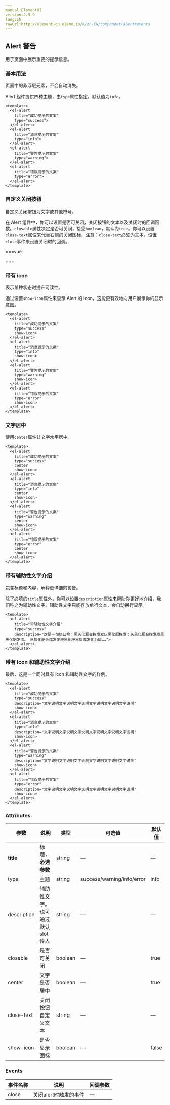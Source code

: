 ```yaml
---
manual:ElementUI
version:2.3.9
lang:zh
rawUrl:http://element-cn.eleme.io/#/zh-CN/component/alert#events
---
```



## Alert 警告<a name="alert-jing-gao"></a>


用于页面中展示重要的提示信息。


### 基本用法<a name="ji-ben-yong-fa"></a>


页面中的非浮层元素，不会自动消失。



Alert 组件提供四种主题，由`type`属性指定，默认值为`info`。



```
<template>
  <el-alert
    title="成功提示的文案"
    type="success">
  </el-alert>
  <el-alert
    title="消息提示的文案"
    type="info">
  </el-alert>
  <el-alert
    title="警告提示的文案"
    type="warning">
  </el-alert>
  <el-alert
    title="错误提示的文案"
    type="error">
  </el-alert>
</template>

```




### 自定义关闭按钮<a name="zi-ding-yi-guan-bi-an-niu"></a>


自定义关闭按钮为文字或其他符号。



在 Alert 组件中，你可以设置是否可关闭，关闭按钮的文本以及关闭时的回调函数。`closable`属性决定是否可关闭，接受`boolean`，默认为`true`。你可以设置`close-text`属性来代替右侧的关闭图标，注意：`close-text`必须为文本。设置`close`事件来设置关闭时的回调。




===vue
<template><div>


</div></template>


<script>
module.exports =  {
    methods: {
      hello() {
        alert('Hello World!');
      }
    }
  }
</script>


===






### 带有 icon<a name="dai-you-icon"></a>


表示某种状态时提升可读性。



通过设置`show-icon`属性来显示 Alert 的 icon，这能更有效地向用户展示你的显示意图。



```
<template>
  <el-alert
    title="成功提示的文案"
    type="success"
    show-icon>
  </el-alert>
  <el-alert
    title="消息提示的文案"
    type="info"
    show-icon>
  </el-alert>
  <el-alert
    title="警告提示的文案"
    type="warning"
    show-icon>
  </el-alert>
  <el-alert
    title="错误提示的文案"
    type="error"
    show-icon>
  </el-alert>
</template>

```




### 文字居中<a name="wen-zi-ju-zhong"></a>


使用`center`属性让文字水平居中。


```
<template>
  <el-alert
    title="成功提示的文案"
    type="success"
    center
    show-icon>
  </el-alert>
  <el-alert
    title="消息提示的文案"
    type="info"
    center
    show-icon>
  </el-alert>
  <el-alert
    title="警告提示的文案"
    type="warning"
    center
    show-icon>
  </el-alert>
  <el-alert
    title="错误提示的文案"
    type="error"
    center
    show-icon>
  </el-alert>
</template>

```




### 带有辅助性文字介绍<a name="dai-you-fu-zhu-xing-wen-zi-jie-shao"></a>


包含标题和内容，解释更详细的警告。



除了必填的`title`属性外，你可以设置`description`属性来帮助你更好地介绍，我们称之为辅助性文字。辅助性文字只能存放单行文本，会自动换行显示。



```
<template>
  <el-alert
    title="带辅助性文字介绍"
    type="success"
    description="这是一句绕口令：黑灰化肥会挥发发灰黑化肥挥发；灰黑化肥会挥发发黑灰化肥发挥。 黑灰化肥会挥发发灰黑化肥黑灰挥发化为灰……">
  </el-alert>
</template>

```




### 带有 icon 和辅助性文字介绍<a name="dai-you-icon-he-fu-zhu-xing-wen-zi-jie-shao"></a>


最后，这是一个同时具有 icon 和辅助性文字的样例。



```
<template>
  <el-alert
    title="成功提示的文案"
    type="success"
    description="文字说明文字说明文字说明文字说明文字说明文字说明"
    show-icon>
  </el-alert>
  <el-alert
    title="消息提示的文案"
    type="info"
    description="文字说明文字说明文字说明文字说明文字说明文字说明"
    show-icon>
  </el-alert>
  <el-alert
    title="警告提示的文案"
    type="warning"
    description="文字说明文字说明文字说明文字说明文字说明文字说明"
    show-icon>
  </el-alert>
  <el-alert
    title="错误提示的文案"
    type="error"
    description="文字说明文字说明文字说明文字说明文字说明文字说明"
    show-icon>
  </el-alert>
</template>

```




### Attributes<a name="attributes"></a>
参数 | 说明 | 类型 | 可选值 | 默认值 
 ---  |  ---  |  ---  |  ---  |  ---  | 
**title** | 标题，**必选参数** | string | — | — 
type | 主题 | string | success/warning/info/error | info 
description | 辅助性文字。也可通过默认 slot 传入 | string | — | — 
closable | 是否可关闭 | boolean | — | true 
center | 文字是否居中 | boolean | — | true 
close-text | 关闭按钮自定义文本 | string | — | — 
show-icon | 是否显示图标 | boolean | — | false 


### Events<a name="events"></a>
事件名称 | 说明 | 回调参数 
 ---  |  ---  |  ---  | 
close | 关闭alert时触发的事件 | — 

